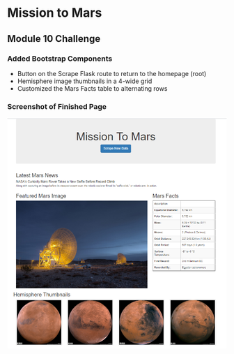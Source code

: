 # Mission to Mars
## Module 10 Challenge

### Added Bootstrap Components
- Button on the Scrape Flask route to return to the homepage (root)
- Hemisphere image thumbnails in a 4-wide grid
- Customized the Mars Facts table to alternating rows

### Screenshot of Finished Page
![website](web-app-complete.PNG)
